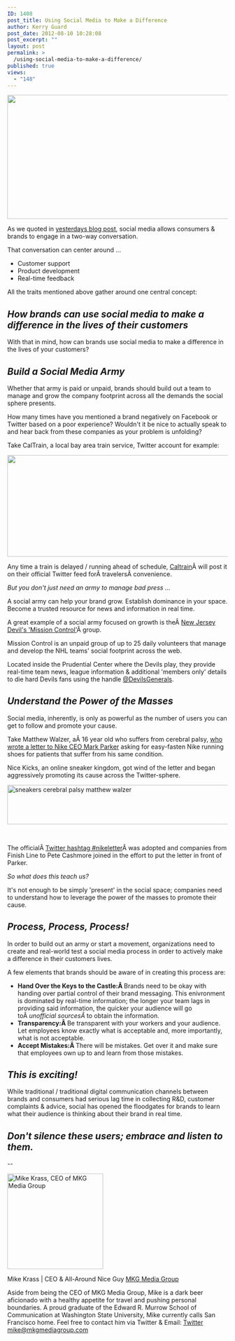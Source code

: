 ```yaml
---
ID: 1408
post_title: Using Social Media to Make a Difference
author: Kerry Guard
post_date: 2012-08-10 10:28:08
post_excerpt: ""
layout: post
permalink: >
  /using-social-media-to-make-a-difference/
published: true
views:
  - "148"
---
```

<p style="text-align: center;"><img class="aligncenter  wp-image-1415" title="social-media" src="http://mkgmediagroup.com/wp-content/uploads/2012/08/social-media.jpeg" alt="" width="518" height="283" /></p>
As we quoted in <a href="http://mkgmediagroup.com/happy-birthday-the-power-of-content" target="_blank">yesterdays blog post</a>, social media allows consumers &amp; brands to engage in a two-way conversation.

That conversation can center around ...
<ul>
	<li>Customer support</li>
	<li>Product development</li>
	<li>Real-time feedback</li>
</ul>
All the traits mentioned above gather around one central concept:
<h2><em>How brands can use social media to make a difference in the lives of their customers</em></h2>
With that in mind, how can brands use social media to make a difference in the lives of your customers?
<h2><em>Build a Social Media Army</em></h2>
Whether that army is paid or unpaid, brands should build out a team to manage and grow the company footprint across all the demands the social sphere presents.

How many times have you mentioned a brand negatively on Facebook or Twitter based on a poor experience? Wouldn't it be nice to actually speak to and hear back from these companies as your problem is unfolding?

Take CalTrain, a local bay area train service, Twitter account for example:

<img class="aligncenter size-full wp-image-1413" title="caltrain twitter services" src="http://mkgmediagroup.com/wp-content/uploads/2012/08/Screen-Shot-2012-08-10-at-10.01.09-AM.png" alt="" width="513" height="232" />

Any time a train is delayed / running ahead of schedule, <a href="http://twitter.com/caltrain" target="_blank">Caltrain</a>Â will post it on their official Twitter feed forÂ travelersÂ convenience.

<em>But you don't just need an army to manage bad press ...</em>

<em></em>A social army can help your brand grow. Establish dominance in your space. Become a trusted resource for news and information in real time.

A great example of a social army focused on growth is theÂ <a href="http://devils.nhl.com/club/news.htm?id=614528" target="_blank">New Jersey Devil's 'Mission Control'</a>Â group.

Mission Control is an unpaid group of up to 25 daily volunteers that manage and develop the NHL teams' social footprint across the web.

Located inside the Prudential Center where the Devils play, they provide real-time team news, league information &amp; additional 'members only' details to die hard Devils fans using the handle <a href="http://twitter.com/devilsgenerals" target="_blank">@DevilsGenerals</a>.
<h2><em>Understand the Power of the Masses</em></h2>
Social media, inherently, is only as powerful as the number of users you can get to follow and promote your cause.

Take Matthew Walzer, aÂ 16 year old who suffers from cerebral palsy, <a href=" http://mashable.com/2012/08/08/twitter-nikeletter-campaign/" target="_blank">who wrote a letter to Nike CEO Mark Parker</a> asking for easy-fasten Nike running shoes for patients that suffer from his same condition.

Nice Kicks, an online sneaker kingdom, got wind of the letter and began aggressively promoting its cause across the Twitter-sphere.

<img class="aligncenter size-full wp-image-1412" title="nice kicks matthew walzer nike sneakers" src="http://mkgmediagroup.com/wp-content/uploads/2012/08/Screen-Shot-2012-08-10-at-9.55.28-AM.png" alt="sneakers cerebral palsy matthew walzer" width="514" height="90" />

&nbsp;

The officialÂ <a href="https://twitter.com/#!/search/%23nikeletter" target="_blank">Twitter hashtag #nikeletter</a>Â was adopted and companies from Finish Line to Pete Cashmore joined in the effort to put the letter in front of Parker.

<em>So what does this teach us?</em>

It's not enough to be simply 'present' in the social space; companies need to understand how to leverage the power of the masses to promote their cause.
<h2><strong><em>Process, Process, Process!</em></strong></h2>
In order to build out an army or start a movement, organizations need to create and real-world test a social media process in order to actively make a difference in their customers lives.

A few elements that brands should be aware of in creating this process are:
<ul>
	<li><strong>Hand Over the Keys to the Castle:Â </strong>Brands need to be okay with handing over partial control of their brand messaging. This enivronment is dominated by real-time information; the longer your team lags in providing said information, the quicker your audience will go toÂ <em>unofficial sourcesÂ </em>to obtain the information.</li>
	<li><strong>Transparency:Â </strong>Be transparent with your workers and your audience. Let employees know exactly what is acceptable and, more importantly, what is not acceptable.</li>
	<li><strong>Accept Mistakes:Â </strong>There will be mistakes. Get over it and make sure that employees own up to and learn from those mistakes.</li>
</ul>
<h2><strong><em>This is exciting!</em></strong></h2>
While traditional / traditional digital communication channels between brands and consumers had serious lag time in collecting R&amp;D, customer complaints &amp; advice, social has opened the floodgates for brands to learn what their audience is thinking about their brand in real time.
<h2><strong><em>Don't silence these users; embrace and listen to them.</em></strong></h2>

--

<img src="http://mkgmediagroup.com/wp-content/uploads/2011/08/mk_median_bw_head.jpeg" alt="Mike Krass, CEO of MKG Media Group" width="219" height="218" class="alignleft size-full wp-image-1794" />

<span itemprop="jobTitle">Mike Krass | CEO & All-Around Nice Guy</span>
<a href="http://www.mkgmediagroup.com" itemprop="url">MKG Media Group</a>
</span>

Aside from being the CEO of MKG Media Group, Mike is a dark beer aficionado with a healthy appetite for travel and pushing personal boundaries. A proud graduate of the Edward R. Murrow School of Communication at Washington State University, Mike currently calls San Francisco home. Feel free to contact him via Twitter & Email:
<a href="http://www.twitter.com/mikekrass" itemprop="url">Twitter</a>
<a href="mailto:mike@mkgmediagroup.com" itemprop="email">mike@mkgmediagroup.com</a>
</div>